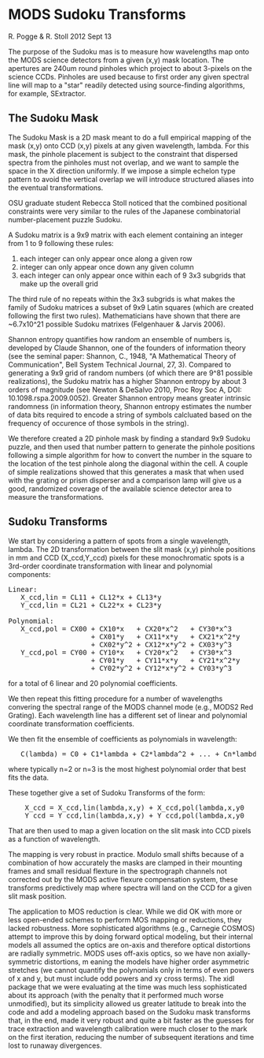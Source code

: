 # MODS Sudoku Transforms

R. Pogge & R. Stoll
2012 Sept 13

The purpose of the Sudoku mas is to measure how wavelengths map onto the MODS science detectors from a given (x,y)
mask location.  The apertures are 240um round pinholes which project to about 3-pixels on the science CCDs.  Pinholes 
are used because to first order any given spectral line will map to a "star" readily detected using source-finding 
algorithms, for example, SExtractor.

## The Sudoku Mask

The Sudoku Mask is a 2D mask meant to do a full empirical mapping of the mask (x,y) onto CCD (x,y) pixels at any given 
wavelength, lambda. For this mask, the pinhole placement is subject to the constraint that dispersed spectra from the 
pinholes must not overlap, and we want to sample the space in the X direction uniformly. If we impose a simple
echelon type pattern to avoid the vertical overlap we will introduce structured aliases into the eventual transformations.

OSU graduate student Rebecca Stoll noticed that the combined positional constraints were very similar to the rules 
of the Japanese combinatorial number-placement puzzle Sudoku.

A Sudoku matrix is a 9x9 matrix with each element containing an integer from 1 to 9 following these rules:
<ol>
<li>each integer can only appear once along a given row
<li>integer can only appear once down any given column
<li>each integer can only appear once within each of 9 3x3 subgrids that make up the overall grid
</ol>
The third rule of no repeats within the 3x3 subgrids is what makes the family of Sudoku matrices a subset of 9x9 Latin 
squares (which are created following the first two rules). Mathematicians have shown that there are ~6.7x10^21 
possible Sudoku matrixes (Felgenhauer & Jarvis 2006). 

Shannon entropy quantifies how random an ensemble of numbers is, developed by Claude Shannon, one of the founders of
information theory (see the seminal paper: Shannon, C., 1948, "A Mathematical Theory of Communication", Bell System 
Technical Journal, 27, 3).  Compared to generating a 9x9 grid of random numbers (of which there are 9^81
possible realizations), the Sudoku matrix has a higher Shannon entropy by about 3 orders of magnitude (see Newton & DeSalvo
2010, Proc Roy Soc A, DOI: 10.1098.rspa.2009.0052).  Greater Shannon entropy means greater intrinsic randomness
(in information theory, Shannon entropy estimates the number of data bits required to encode a string of
symbols calcluated based on the frequency of occurence of those symbols in the string).

We therefore created a 2D pinhole mask by finding a standard 9x9 Sudoku puzzle, and then used that number pattern to 
generate the pinhole positions following a simple algorithm for how to convert the number in the square to the 
location of the test pinhole along the diagonal within the cell. A couple of simple realizations showed that
this generates a mask that when used with the grating or prism disperser and a comparison lamp will give us a 
good, randomized coverage of the available science detector area to measure the transformations.

## Sudoku Transforms

We start by considering a pattern of spots from a single wavelength, lambda.  The 2D
transformation between the slit mask (x,y) pinhole positions in mm and CCD (X_ccd,Y_ccd) pixels
for these monochromatic spots is a 3rd-order coordinate transformation with linear and
polynomial components:
<pre>
Linear:
   X_ccd,lin = CL11 + CL12*x + CL13*y
   Y_ccd,lin = CL21 + CL22*x + CL23*y

Polynomial:
   X_ccd,pol = CX00 + CX10*x   + CX20*x^2   + CY30*x^3
                    + CX01*y   + CX11*x*y   + CX21*x^2*y
                    + CX02*y^2 + CX12*x*y^2 + CX03*y^3
   Y_ccd,pol = CY00 + CY10*x   + CY20*x^2   + CY30*x^3
                    + CY01*y   + CY11*x*y   + CY21*x^2*y
                    + CY02*y^2 + CY12*x*y^2 + CY03*y^3
</pre>
for a total of 6 linear and 20 polynomial coefficients.

We then repeat this fitting procedure for a number of wavelengths convering the spectral range 
of the MODS channel mode (e.g., MODS2 Red Grating).  Each wavelength line has a different set
of linear and polynomial coordinate transformation coefficients.

We then fit the ensemble of coefficients as polynomials in wavelength:
<pre>
   C(lambda) = C0 + C1*lambda + C2*lambda^2 + ... + Cn*lambda^n
</pre>
where typically n=2 or n=3 is the most highest polynomial order that best fits the data.

These together give a set of Sudoku Transforms of the form:
<pre>
    X_ccd = X_ccd,lin(lambda,x,y) + X_ccd,pol(lambda,x,y0
    Y_ccd = Y_ccd,lin(lambda,x,y) + Y_ccd,pol(lambda,x,y0
</pre>
That are then used to map a given location on the slit mask into CCD pixels as a function of wavelength.

The mapping is very robust in practice. Modulo small shifts because of a combination of
how accurately the masks are clamped in their mounting frames and small residual flexture in the spectrograph
channels not corrected out by the MODS active flexure compensation system, these transforms predictively map
where spectra will land on the CCD for a given slit mask position.

The application to MOS reduction is clear. While we did OK with more or less open-ended schemes to perform MOS mapping
or reductions, they lacked robustness.  More sophisticated algorithms (e.g., Carnegie COSMOS) attempt to improve this 
by doing forward optical modeling, but their internal models all assumed the optics are on-axis and therefore
optical distortions are radially symmetric.  MODS uses off-axis optics, so we have non axially-symmetric distortions, m
eaning the models have higher order asymmetric stretches (we cannot quantify the polynomials only in terms of 
even powers of x and y, but must include odd powers and xy cross terms). The xidl package that we were
evaluating at the time was much less sophisticated about its approach (with the penalty that it performed much worse
unmodified), but its simplicity allowed us greater latitude to break into the code and add a modeling approach based 
on the Sudoku mask transforms that, in the end, made it very robust and quite a bit faster as the guesses for
trace extraction and wavelength calibration were much closer to the mark on the first iteration, reducing the number of 
subsequent iterations and time lost to runaway divergences.
